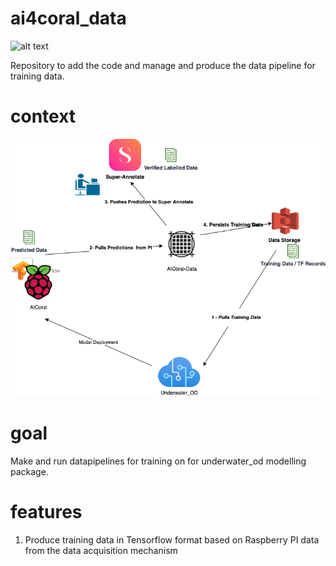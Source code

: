 # ai4coral_data

![alt text](https://cdn4.iconfinder.com/data/icons/technology-83/1000/technology_app_system_grid_system_grid_data_water-128.png)

Repository to add the code and manage and produce the data pipeline for training data.

# context
![Alt text](coral_ai_data.png?raw=true "Title")

# goal
Make and run datapipelines for training on for underwater_od modelling package.

# features
1. Produce training data in Tensorflow format based on Raspberry PI data from the data acquisition mechanism


